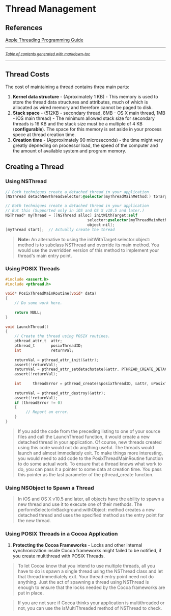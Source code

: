 # Thread Management
## References
[Apple Threading Programming Guide](https://developer.apple.com/library/archive/documentation/Cocoa/Conceptual/Multithreading/CreatingThreads/CreatingThreads.html#//apple_ref/doc/uid/10000057i-CH15-SW2)

----

<small><i><a href='http://ecotrust-canada.github.io/markdown-toc/'>Table of contents generated with markdown-toc</a></i></small>

----
## Thread Costs
The cost of maintaining a thread contains threa main parts:
1. **Kernel data structure** - (Aproximately 1 KB) - This memory is used to store the thread data structures and attributes, much of which is allocated as wired memory and therefore cannot be paged to disk.
2. **Stack space** - (512KB - secondary thread, 8MB - OS X main thread, 1MB - iOS main thread) - The minimum allowed stack size for secondary threads is 16 KB and the stack size must be a multiple of 4 KB (**configurable**). The space for this memory is set aside in your process spece at thread creation time.
3. **Creation time** - (Approximately 90 microseconds) - the time might very greatly depneding on processor load, the speed of the computer and the amount of available system and program memory.

## Creating a Thread
### Using NSThread
```objective-c
// Both techniques create a detached thread in your application
[NSThread detachNewThreadSelector:@selector(myThreadMainMethod:) toTarget:self withObject:nil];

// Both techniques create a detached thread in your application
// But this (Supported only in iOS and OS X v10.5 and later.)
NSThread* myThread = [[NSThread alloc] initWithTarget:self
                                    selector:@selector(myThreadMainMethod:)
                                    object:nil];
[myThread start];  // Actually create the thread
```
> **Note:** An alternative to using the initWithTarget:selector:object: method is to subclass NSThread and override its main method. You would use the overridden version of this method to implement your thread's main entry point.

### Using POSIX Threads
```objective-c
#include <assert.h>
#include <pthread.h>
 
void* PosixThreadMainRoutine(void* data)
{
    // Do some work here.
 
    return NULL;
}
 
void LaunchThread()
{
    // Create the thread using POSIX routines.
    pthread_attr_t  attr;
    pthread_t       posixThreadID;
    int             returnVal;
 
    returnVal = pthread_attr_init(&attr);
    assert(!returnVal);
    returnVal = pthread_attr_setdetachstate(&attr, PTHREAD_CREATE_DETACHED);
    assert(!returnVal);
 
    int     threadError = pthread_create(&posixThreadID, &attr, &PosixThreadMainRoutine, NULL);
 
    returnVal = pthread_attr_destroy(&attr);
    assert(!returnVal);
    if (threadError != 0)
    {
         // Report an error.
    }
}
```
> If you add the code from the preceding listing to one of your source files and call the LaunchThread function, it would create a new detached thread in your application. Of course, new threads created using this code would not do anything useful. The threads would launch and almost immediately exit. To make things more interesting, you would need to add code to the PosixThreadMainRoutine function to do some actual work. To ensure that a thread knows what work to do, you can pass it a pointer to some data at creation time. You pass this pointer as the last parameter of the pthread_create function.

### Using NSObject to Spawn a Thread
> In iOS and OS X v10.5 and later, all objects have the ability to spawn a new thread and use it to execute one of their methods. The performSelectorInBackground:withObject: method creates a new detached thread and uses the specified method as the entry point for the new thread.

### Using POSIX Threads in a Cocoa Application
1. **Protecting the Cocoa Frameworks** - Locks and other internal synchronization inside Cocoa frameworks might failed to be notified, if you create multithread with POSIX Threads.
> To let Cocoa know that you intend to use multiple threads, all you have to do is spawn a single thread using the NSThread class and let that thread immediately exit. Your thread entry point need not do anything. Just the act of spawning a thread using NSThread is enough to ensure that the locks needed by the Cocoa frameworks are put in place.

> If you are not sure if Cocoa thinks your application is multithreaded or not, you can use the isMultiThreaded method of NSThread to check.